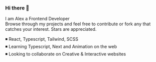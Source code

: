 ### Hi there 👋
I am Alex a Frontend Developer  
Browse through my projects and feel free to contribute or fork any that catches your interest. Stars are appreciated.  
  
 ◾ React, Typescript, Tailwind, SCSS  
 ◾ Learning Typescript, Next and Animation on the web  
 ◾ Looking to collaborate on Creative & Interactive websites 
